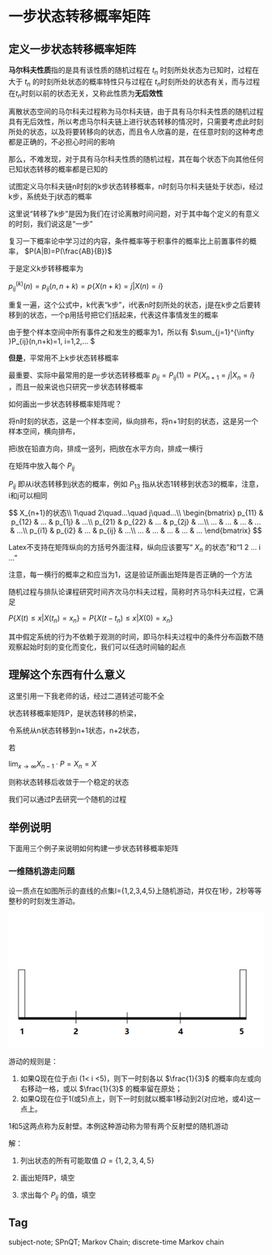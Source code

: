 # 一步状态转移概率矩阵

## 定义一步状态转移概率矩阵

**马尔科夫性质**指的是具有该性质的随机过程在
$t_n$
时刻所处状态为已知时，过程在大于
$t_n$
的时刻所处状态的概率特性只与过程在
$t_n$时刻所处的状态有关，而与过程在$t_n$时刻以前的状态无关，又称此性质为**无后效性**

离散状态空间的马尔科夫过程称为马尔科夫链，由于具有马尔科夫性质的随机过程具有无后效性，所以考虑马尔科夫链上进行状态转移的情况时，只需要考虑此时刻所处的状态，以及将要转移向的状态，而且令人欣喜的是，在任意时刻的这种考虑都是正确的，不必担心时间的影响

那么，不难发现，对于具有马尔科夫性质的随机过程，其在每个状态下向其他任何已知状态转移的概率都是已知的

试图定义马尔科夫链n时刻的k步状态转移概率，n时刻马尔科夫链处于状态i，经过k步，系统处于j状态的概率

这里说“转移了k步”是因为我们在讨论离散时间问题，对于其中每个定义的有意义的时刻，我们说这是“一步”

复习一下概率论中学习过的内容，条件概率等于积事件的概率比上前置事件的概率，
$P(A|B)=P(\frac{AB}{B})$

于是定义k步转移概率为

$p^{(k)}_{ij}(n)=p_{ij}(n,n+k)=p\left\{X(n+k)=j|X(n)=i\right\}$

重复一遍，这个公式中，k代表“k步”，i代表n时刻所处的状态，j是在k步之后要转移到的状态，一个p用括号把它们括起来，代表这件事情发生的概率

由于整个样本空间中所有事件之和发生的概率为1，所以有
$\sum_{j=1}^{\infty }P_{ij}(n,n+k)=1, i=1,2,... $

**但是**，平常用不上k步状态转移概率

最重要、实际中最常用的是一步状态转移概率
$p_{ij}=P_{ij}(1)=P\left\{X_{n+1}=j|X_{n}=i\right\}$
，而且一般来说也只研究一步状态转移概率

如何画出一步状态转移概率矩阵呢？

将n时刻的状态，这是一个样本空间，纵向排布，将n+1时刻的状态，这是另一个样本空间，横向排布，

把i放在铅直方向，排成一竖列，把j放在水平方向，排成一横行

在矩阵中放入每个
$P_{ij}$

$P_{ij}$
即从i状态转移到j状态的概率，例如
$P_{13}$
指从状态1转移到状态3的概率，注意，i和j可以相同

$$
X_{n+1}的状态\\
1\quad 2\quad...\quad j\quad...\\
\begin{bmatrix}
 p_{11} & p_{12} & ... & p_{1j} & ...\\
 p_{21} & p_{22} & ... & p_{2j} & ...\\
 ... & ... & ... & ... & ...\\
 p_{i1} & p_{i2} & ... & p_{ij} & ...\\
 ... & ... & ... & ... & ...
\end{bmatrix}
$$

Latex不支持在矩阵纵向的方括号外面注释，纵向应该要写“
$X_{n}$
的状态”和“1 2 ... i ...”

注意，每一横行的概率之和应当为1，这是验证所画出矩阵是否正确的一个方法

随机过程与排队论课程研究时间齐次马尔科夫过程，简称时齐马尔科夫过程，它满足

$P\{X(t)\le x|X(t_n)=x_n\}=P\{X(t-t_n)\le x|X(0)=x_n\}$

其中假定系统的行为不依赖于观测的时间，即马尔科夫过程中的条件分布函数不随观察起始时刻的变化而变化，我们可以任选时间轴的起点

## 理解这个东西有什么意义

这里引用一下我老师的话，经过二道转述可能不全

状态转移概率矩阵P，是状态转移的桥梁，

令系统从n状态转移到n+1状态，n+2状态，

若

$\lim_{x \to \infty} X_{n-1} \cdot P = X_{n} =X$

则称状态转移后收敛于一个稳定的状态

我们可以通过P去研究一个随机的过程

## 举例说明

下面用三个例子来说明如何构建一步状态转移概率矩阵

### 一维随机游走问题

设一质点在如图所示的直线的点集I={1,2,3,4,5}上随机游动，并仅在1秒，2秒等等整秒的时刻发生游动。

![例1图](../img/%E4%B8%80%E6%AD%A5%E7%8A%B6%E6%80%81%E8%BD%AC%E7%A7%BB%E6%A6%82%E7%8E%87%E7%9F%A9%E9%98%B5_1.png)

游动的规则是：

1. 如果Q现在位于点i (1< i <5)，则下一时刻各以
$\frac{1}{3}$
的概率向左或向右移动一格，或以
$\frac{1}{3}$
的概率留在原处；
2. 如果Q现在位于1(或5)点上，则下一时刻就以概率1移动到2(对应地，或4)这一点上。

1和5这两点称为反射壁。本例这种游动称为带有两个反射壁的随机游动

解：

1. 列出状态的所有可能取值
$\Omega=\{1,2,3,4,5\}$

2. 画出矩阵P，填空

3. 求出每个
$P_{ij}$
的值，填空

## Tag

subject-note; SPnQT; Markov Chain; discrete-time Markov chain